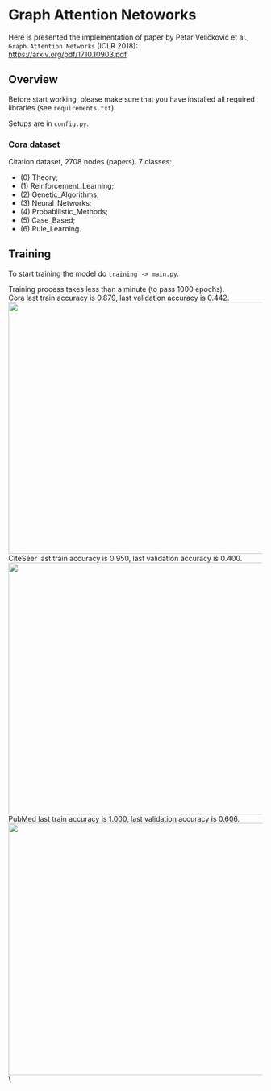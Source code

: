 # Graph Attention Netoworks

Here is presented the implementation of paper by Petar Veličković et al., `Graph Attention Networks` (ICLR 2018): \
https://arxiv.org/pdf/1710.10903.pdf


## Overview
Before start working, please make sure that you have installed all required libraries (see `requirements.txt`).

Setups are in `config.py`.

### Cora dataset 
Citation dataset, 2708 nodes (papers). 7 classes:
  - (0) Theory;
  - (1) Reinforcement_Learning;
  - (2) Genetic_Algorithms;
  - (3) Neural_Networks;
  - (4) Probabilistic_Methods;
  - (5) Case_Based;
  - (6) Rule_Learning.

## Training
To start training the model do `training -> main.py`.

Training process takes less than a minute (to pass 1000 epochs). \
Cora last train accuracy is 0.879, last validation accuracy is 0.442. \
<img src="https://github.com/dorochka8/GraphAttention/assets/97133490/34b21715-c3c9-47e0-8ef9-6f816e967f4f" width="600" height="500"> \
CiteSeer last train accuracy is 0.950, last validation accuracy is 0.400. \
<img src="https://github.com/dorochka8/GraphAttention/assets/97133490/6d0aa06c-b0c0-4ddd-a58e-e39e64ae7422" width="600" height="500"> \
PubMed last train accuracy is 1.000, last validation accuracy is 0.606. \
<img src="https://github.com/dorochka8/GraphAttention/assets/97133490/970d79be-7085-4561-a55d-c33462ea0bc3" width="600" height="500">\
